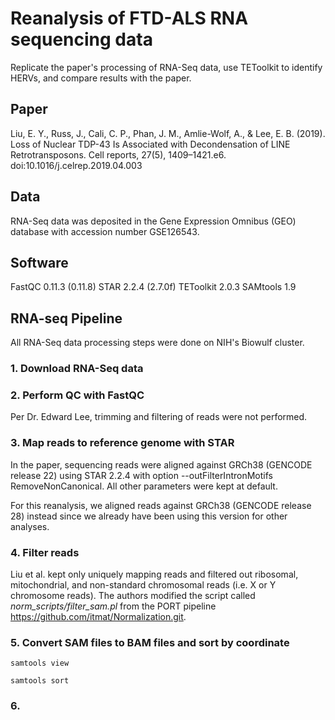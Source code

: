# Reanalysis of FTD-ALS RNA sequencing data

Replicate the paper's processing of RNA-Seq data, use TEToolkit to identify HERVs, and compare results with the paper. 

## Paper

Liu, E. Y., Russ, J., Cali, C. P., Phan, J. M., Amlie-Wolf, A., & Lee, E. B. (2019). Loss of Nuclear TDP-43 Is Associated with Decondensation of LINE Retrotransposons. Cell reports, 27(5), 1409–1421.e6. doi:10.1016/j.celrep.2019.04.003

## Data

RNA-Seq data was deposited in the Gene Expression Omnibus (GEO) database with accession number GSE126543.

## Software

FastQC 0.11.3 (0.11.8)
STAR 2.2.4 (2.7.0f)
TEToolkit 2.0.3
SAMtools 1.9


## RNA-seq Pipeline

All RNA-Seq data processing steps were done on NIH's Biowulf cluster.

### 1. Download RNA-Seq data

### 2. Perform QC with FastQC

Per Dr. Edward Lee, trimming and filtering of reads were not performed. 

### 3. Map reads to reference genome with STAR

In the paper, sequencing reads were aligned against GRCh38 (GENCODE release 22) using STAR 2.2.4 with option --outFilterIntronMotifs RemoveNonCanonical. All other parameters were kept at default.

For this reanalysis, we aligned reads against GRCh38 (GENCODE release 28) instead since we already have been using this version for other analyses.

### 4. Filter reads

Liu et al. kept only uniquely mapping reads and filtered out ribosomal, mitochondrial, and non-standard chromosomal reads (i.e. X or Y chromosome reads). The authors modified the script called *norm_scripts/filter_sam.pl* from the PORT pipeline https://github.com/itmat/Normalization.git. 

### 5. Convert SAM files to BAM files and sort by coordinate 

`samtools view`

`samtools sort`

### 6. 
